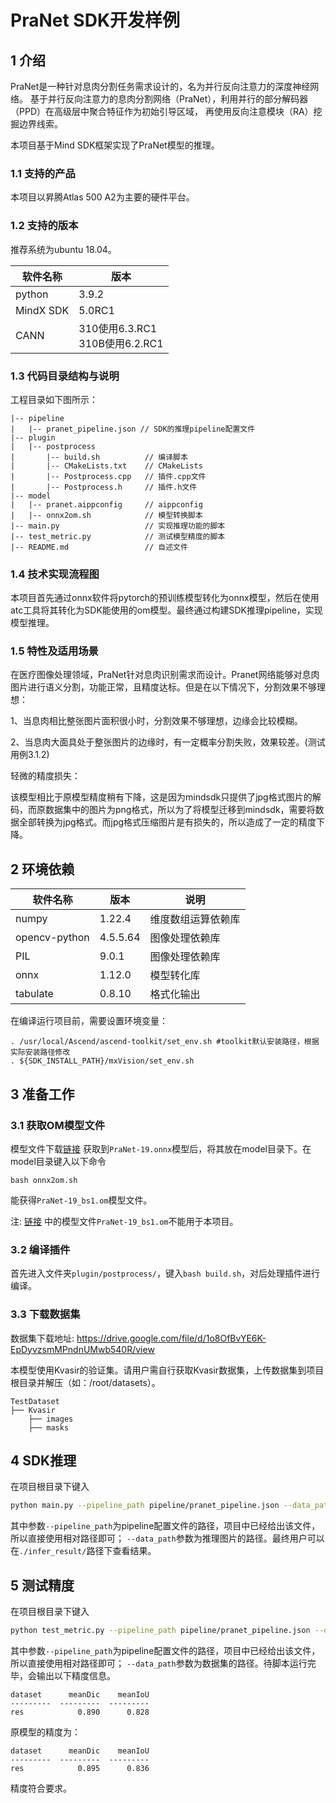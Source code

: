 # PraNet SDK开发样例

## 1 介绍

PraNet是一种针对息肉分割任务需求设计的，名为并行反向注意力的深度神经网络。
基于并行反向注意力的息肉分割网络（PraNet），利用并行的部分解码器（PPD）在高级层中聚合特征作为初始引导区域，
再使用反向注意模块（RA）挖掘边界线索。

本项目基于Mind SDK框架实现了PraNet模型的推理。

### 1.1 支持的产品

本项目以昇腾Atlas 500 A2为主要的硬件平台。

### 1.2 支持的版本

推荐系统为ubuntu 18.04。

| 软件名称 | 版本   |
| -------- | ------ |
| python    | 3.9.2     | 
| MindX SDK     |    5.0RC1    |
| CANN | 310使用6.3.RC1<br>310B使用6.2.RC1 |

### 1.3 代码目录结构与说明

工程目录如下图所示：

```
|-- pipeline
|   |-- pranet_pipeline.json // SDK的推理pipeline配置文件
|-- plugin
|   |-- postprocess
|       |-- build.sh          // 编译脚本
|       |-- CMakeLists.txt    // CMakeLists
|       |-- Postprocess.cpp   // 插件.cpp文件
|       |-- Postprocess.h     // 插件.h文件
|-- model
|   |-- pranet.aippconfig     // aippconfig
|   |-- onnx2om.sh            // 模型转换脚本
|-- main.py                   // 实现推理功能的脚本
|-- test_metric.py            // 测试模型精度的脚本
|-- README.md                 // 自述文件
```

### 1.4 技术实现流程图

本项目首先通过onnx软件将pytorch的预训练模型转化为onnx模型，然后在使用atc工具将其转化为SDK能使用的om模型。最终通过构建SDK推理pipeline，实现模型推理。

### 1.5 特性及适用场景

在医疗图像处理领域，PraNet针对息肉识别需求而设计。Pranet网络能够对息肉图片进行语义分割，功能正常，且精度达标。但是在以下情况下，分割效果不够理想：

1、当息肉相比整张图片面积很小时，分割效果不够理想，边缘会比较模糊。

2、当息肉大面具处于整张图片的边缘时，有一定概率分割失败，效果较差。(测试用例3.1.2)

轻微的精度损失：

该模型相比于原模型精度稍有下降，这是因为mindsdk只提供了jpg格式图片的解码，而原数据集中的图片为png格式，所以为了将模型迁移到mindsdk，需要将数据全部转换为jpg格式。而jpg格式压缩图片是有损失的，所以造成了一定的精度下降。

## 2 环境依赖

| 软件名称            | 版本        | 说明                          |
| ------------------- | ----------- | ----------------------------- |
| numpy               | 1.22.4      | 维度数组运算依赖库            |
| opencv-python       | 4.5.5.64       | 图像处理依赖库                |
| PIL       | 9.0.1       | 图像处理依赖库                |
| onnx         |    1.12.0    | 模型转化库                |
| tabulate         |    0.8.10    | 格式化输出                |


在编译运行项目前，需要设置环境变量：

```
. /usr/local/Ascend/ascend-toolkit/set_env.sh #toolkit默认安装路径，根据实际安装路径修改
. ${SDK_INSTALL_PATH}/mxVision/set_env.sh
```

## 3 准备工作

### 3.1 获取OM模型文件

模型文件下载[链接](https://mindx.sdk.obs.cn-north-4.myhuaweicloud.com/mindxsdk-referenceapps%20/contrib/PranetSegementation/ATC%20PraNet%28FP16%29%20from%20Pytorch%20-%20Ascend310.zip)
获取到```PraNet-19.onnx```模型后，将其放在model目录下。在model目录键入以下命令

```
bash onnx2om.sh
```

能获得```PraNet-19_bs1.om```模型文件。

注: [链接](https://mindx.sdk.obs.cn-north-4.myhuaweicloud.com/mindxsdk-referenceapps%20/contrib/PranetSegementation/ATC%20PraNet%28FP16%29%20from%20Pytorch%20-%20Ascend310.zip)
中的模型文件```PraNet-19_bs1.om```不能用于本项目。

### 3.2 编译插件

首先进入文件夹```plugin/postprocess/```，键入```bash build.sh```，对后处理插件进行编译。

### 3.3 下载数据集

数据集下载地址:
https://drive.google.com/file/d/1o8OfBvYE6K-EpDyvzsmMPndnUMwb540R/view

本模型使用Kvasir的验证集。请用户需自行获取Kvasir数据集，上传数据集到项目根目录并解压（如：/root/datasets）。

```
TestDataset
├── Kvasir
    ├── images
    ├── masks
```

## 4 SDK推理

在项目根目录下键入

```bash
python main.py --pipeline_path pipeline/pranet_pipeline.json --data_path ./TestDataset/Kvasir/images/
```

其中参数``` --pipeline_path ```为pipeline配置文件的路径，项目中已经给出该文件，所以直接使用相对路径即可；
``` --data_path ```参数为推理图片的路径。最终用户可以在```./infer_result/```路径下查看结果。

## 5 测试精度

在项目根目录下键入

```bash
python test_metric.py --pipeline_path pipeline/pranet_pipeline.json --data_path ./TestDataset/Kvasir/
```

其中参数```--pipeline_path```为pipeline配置文件的路径，项目中已经给出该文件，所以直接使用相对路径即可；
```--data_path```参数为数据集的路径。待脚本运行完毕，会输出以下精度信息。

```
dataset      meanDic    meanIoU
---------  ---------  ---------
res            0.890      0.828
```
 
原模型的精度为：

```
dataset      meanDic    meanIoU
---------  ---------  ---------
res            0.895      0.836
```
 
精度符合要求。
